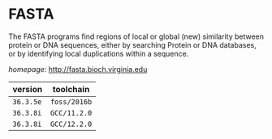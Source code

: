 # FASTA

The FASTA programs find regions of local or global (new) similarity between  protein or DNA sequences, either by searching Protein or DNA databases, or by identifying  local duplications within a sequence.

*homepage*: <http://fasta.bioch.virginia.edu>

version | toolchain
--------|----------
``36.3.5e`` | ``foss/2016b``
``36.3.8i`` | ``GCC/11.2.0``
``36.3.8i`` | ``GCC/12.2.0``
